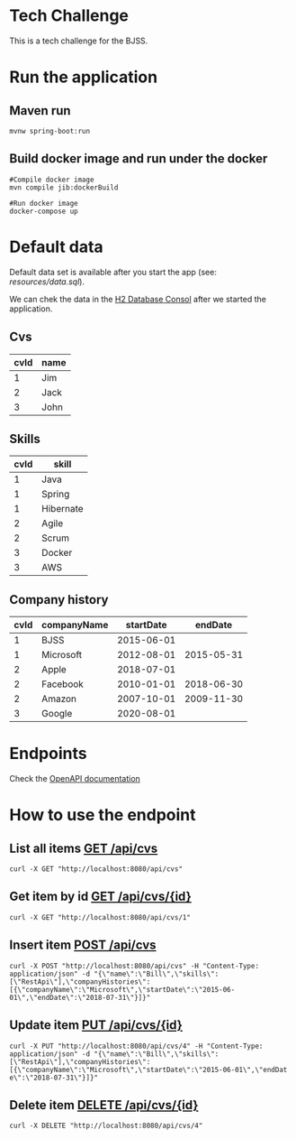 # Tech Challenge

This is a tech challenge for the BJSS.

# Run the application

## Maven run

    mvnw spring-boot:run
    
## Build docker image and run under the docker

    #Compile docker image
    mvn compile jib:dockerBuild
    
    #Run docker image
    docker-compose up

# Default data

Default data set is available after you start the app (see: *resources/data.sql*). 

We can chek the data in the [H2 Database Consol](http://localhost:8080/h2-console/login.jsp) after we started the application.                                                                              

## Cvs
|cvId|name |
|----|-----|
|1   |Jim  |
|2   |Jack |
|3   |John |

## Skills
|cvId|skill    |
|----|---------|
|1   |Java     |
|1   |Spring   |
|1   |Hibernate|
|2   |Agile    |
|2   |Scrum    |
|3   |Docker   |
|3   |AWS      |

## Company history
|cvId|companyName|startDate |endDate   |
|----|-----------|----------|----------|
|1   |BJSS       |2015-06-01|          |
|1   |Microsoft  |2012-08-01|2015-05-31|
|2   |Apple      |2018-07-01|          |
|2   |Facebook   |2010-01-01|2018-06-30|
|2   |Amazon     |2007-10-01|2009-11-30|
|3   |Google     |2020-08-01|          |

# Endpoints
Check the [OpenAPI documentation](http://localhost:8080/swagger-ui.html)

# How to use the endpoint
## List all items [GET /api/cvs](http://localhost:8080/swagger-ui/index.html?configUrl=/v3/api-docs/swagger-config#/cv-api/all) 
    curl -X GET "http://localhost:8080/api/cvs"


## Get item by id [GET /api/cvs/{id}](http://localhost:8080/swagger-ui/index.html?configUrl=/v3/api-docs/swagger-config#/cv-api/getCv)
    curl -X GET "http://localhost:8080/api/cvs/1"

## Insert item [POST /api/cvs](http://localhost:8080/swagger-ui/index.html?configUrl=/v3/api-docs/swagger-config#/cv-api/newCv)
    curl -X POST "http://localhost:8080/api/cvs" -H "Content-Type: application/json" -d "{\"name\":\"Bill\",\"skills\":[\"RestApi\"],\"companyHistories\":[{\"companyName\":\"Microsoft\",\"startDate\":\"2015-06-01\",\"endDate\":\"2018-07-31\"}]}"
    
## Update item [PUT /api/cvs/{id}](http://localhost:8080/swagger-ui/index.html?configUrl=/v3/api-docs/swagger-config#/cv-api/replaceCv)
    curl -X PUT "http://localhost:8080/api/cvs/4" -H "Content-Type: application/json" -d "{\"name\":\"Bill\",\"skills\":[\"RestApi\"],\"companyHistories\":[{\"companyName\":\"Microsoft\",\"startDate\":\"2015-06-01\",\"endDat
    e\":\"2018-07-31\"}]}"

## Delete item [DELETE /api/cvs/{id}](http://localhost:8080/swagger-ui/index.html?configUrl=/v3/api-docs/swagger-config#/cv-api/deleteCv)
    curl -X DELETE "http://localhost:8080/api/cvs/4"    